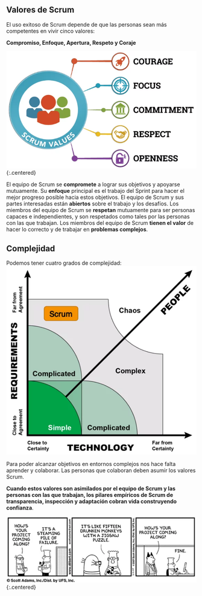 ## Valores de Scrum
El uso exitoso de Scrum depende de que las personas sean más competentes en vivir cinco valores:

**Compromiso, Enfoque, Apertura, Respeto y Coraje**

![Valores Scrum](/imgs/valores.webp){:.centered}

El equipo de Scrum se **compromete** a lograr sus objetivos y apoyarse mutuamente. Su **enfoque** principal es el trabajo del Sprint para hacer el mejor progreso posible hacia estos objetivos. El equipo de Scrum y sus partes interesadas están **abiertos** sobre el trabajo y los desafíos. Los miembros del equipo de Scrum se **respetan** mutuamente para ser personas capaces e independientes, y son respetados como tales por las personas con las que trabajan. Los miembros del equipo de Scrum **tienen el valor** de hacer lo correcto y de trabajar en **problemas complejos**.

## Complejidad
Podemos tener cuatro grados de complejidad:
![Complejidad](/imgs/complejidad.webp)

Para poder alcanzar objetivos en entornos complejos nos hace falta aprender y colaborar. Las personas que colaboran deben asumir los valores Scrum.

**Cuando estos valores son asimilados por el equipo de Scrum y las personas con las que trabajan, los pilares empíricos de Scrum de
transparencia, inspección y adaptación cobran vida construyendo confianza**.

![Complejidad](/imgs/transparencia.webp){:.centered}
